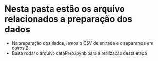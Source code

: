 # Nesta pasta estão os arquivo relacionados a preparação dos dados

- Na preparação dos dados, lemos o CSV de entrada e o separamos em outros 2
- Basta rodar o arquivo dataPrep.ipynb para a realização desta etapa